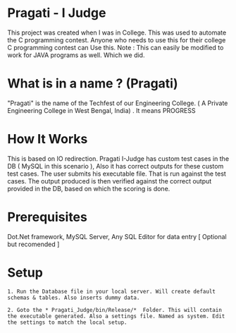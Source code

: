 # Pragati - I Judge
This project was created when I was in College. This was used to automate the C programming contest. Anyone who needs to use this for their college C programming contest can Use this. Note : This can easily be modified to work for JAVA programs as well. Which we did.

# What is in a name ? (Pragati)
"Pragati" is the name of the Techfest of our Engineering College. ( A Private Engineering College in West Bengal, India) . It means PROGRESS

# How It Works
This is based on IO redirection. Pragati I-Judge has custom test cases in the DB ( MySQL in this scenario ), Also it has correct outputs for these custom test cases. The user submits his executable file. That is run against the test cases. The output produced is then verified against the correct output provided in the DB, based on which the scoring is done.

# Prerequisites
Dot.Net framework, MySQL Server, Any SQL Editor for data entry [ Optional but recomended ]

# Setup
    1. Run the Database file in your local server. Will create default schemas & tables. Also inserts dummy data.

    2. Goto the * Pragati_Judge/bin/Release/*  Folder. This will contain the executable generated. Also a settings file. Named as system. Edit the settings to match the local setup.
